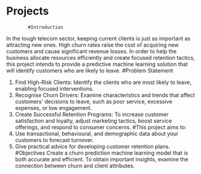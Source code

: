 # Projects

            #Introduction
In the tough telecom sector, keeping current clients is just as important as attracting new
ones. High churn rates raise the cost of acquiring new customers and cause significant
revenue losses. In order to help the business allocate resources efficiently and create focused
retention tactics, this project intends to provide a predictive machine learning solution that
will identify customers who are likely to leave.
           #Problem Statement
1. Find High-Risk Clients: Identify the clients who are most likely to leave, enabling
focused interventions.
2. Recognise Churn Drivers: Examine characteristics and trends that affect customers'
decisions to leave, such as poor service, excessive expenses, or low engagement.
3. Create Successful Retention Programs: To increase customer satisfaction and loyalty,
adjust marketing tactics, boost service offerings, and respond to consumer concerns.
           #This project aims to:
1. Use transactional, behavioural, and demographic data about your customers to
forecast turnover.
2. Give practical advice for developing customer retention plans.
          #Objectives
Create a churn prediction machine learning model that is both accurate and efficient.
To obtain important insights, examine the connection between churn and client attributes.
